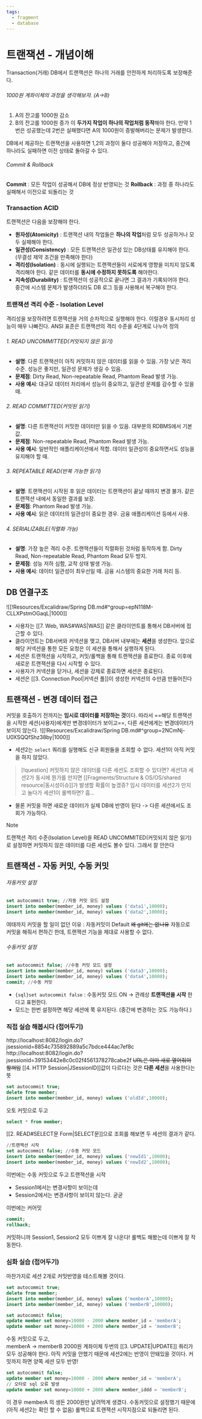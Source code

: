 ```yaml
---
tags:
  - fragment
  - database
---
```

# 트랜잭션 - 개념이해
Transaction(거래)
DB에서 트랜잭션은 하나의 거래를 안전하게 처리하도록 보장해준다.

###### 1000원 계좌이체의 과정을 생각해보자. (A->B)
1. A의 잔고를 1000원 감소
2. B의 잔고를 1000원 증가
이 **두가지 작업이 하나의 작업처럼 동작**해야 한다.
만약 1번은 성공했는데 2번은 실패했다면 A의 1000원이 증발해버리는 문제가 발생한다.

DB에서 제공하는 트랜잭션을 사용하면 1,2의 과정이 둘다 성공해야 저장하고, 
중간에 하나라도 실패하면 이전 상태로 돌아갈 수 있다.

###### Commit & Rollback
**Commit** : 모든 작업이 성공해서 DB에 정상 반영되는 것
**Rollback** : 과정 중 하나라도 실패해서 이전으로 되돌리는 것


### Transaction ACID
트랜잭션은 다음을 보장해야 한다.
- **원자성(Atomicity)** : 트랜잭션 내의 작업들은 **하나의 작업**처럼 모두 성공하거나 모두 실패해야 한다.
- **일관성(Consistency)** : 모든 트랜잭션은 일관성 있는 DB상태를 유지해야 한다. (무결성 제약 조건을 만족해야 한다)
- **격리성(Isolation)** : 동시에 실행되는 트랜잭션들이 서로에게 영향을 미치지 않도록 격리해야 한다.
  같은 데이터를 **동시에 수정하지 못하도록** 해야한다. 
- **지속성(Durability)** : 트랜잭션이 성공적으로 끝나면 그 결과가 기록되어야 한다.
  중간에 시스템 문제가 발생하더라도 DB 로그 등을 사용해서 복구해야 한다.

### 트랜잭션 격리 수준 - Isolation Level
격리성을 보장하려면 트랜잭션을 거의 순차적으로 실행해야 한다.
이럴경우 동시처리 성능이 매우 나빠진다.
ANSI 표준은 트랜잭션의 격리 수준을 4단계로 나누어 정의
###### 1. READ UNCOMMITTED(커밋되지 않은 읽기)
- **설명**: 다른 트랜잭션이 아직 커밋하지 않은 데이터를 읽을 수 있음. 가장 낮은 격리 수준. 성능은 좋지만, 일관성 문제가 생길 수 있음.
- **문제점**: Dirty Read, Non-repeatable Read, Phantom Read 발생 가능.
- **사용 예시**: 대규모 데이터 처리에서 성능이 중요하고, 일관성 문제를 감수할 수 있을 때.
###### 2. READ COMMITTED(커밋된 읽기)
- **설명**: 다른 트랜잭션이 커밋한 데이터만 읽을 수 있음. 대부분의 RDBMS에서 기본값.
- **문제점**: Non-repeatable Read, Phantom Read 발생 가능.
- **사용 예시**: 일반적인 애플리케이션에서 적합. 데이터 일관성이 중요하면서도 성능을 유지해야 할 때.
###### 3. REPEATABLE READ(반복 가능한 읽기)
- **설명**: 트랜잭션이 시작된 후 읽은 데이터는 트랜잭션이 끝날 때까지 변경 불가. 같은 트랜잭션 내에서 동일한 결과를 보장.
- **문제점**: Phantom Read 발생 가능.
- **사용 예시**: 읽은 데이터의 일관성이 중요한 경우. 금융 애플리케이션 등에서 사용.
###### 4. SERIALIZABLE(직렬화 가능)
- **설명**: 가장 높은 격리 수준. 트랜잭션들이 직렬화된 것처럼 동작하게 함. Dirty Read, Non-repeatable Read, Phantom Read 모두 방지.
- **문제점**: 성능 저하 심함, 교착 상태 발생 가능.
- **사용 예시**: 데이터 일관성이 최우선일 때. 금융 시스템의 중요한 거래 처리 등.


## DB 연결구조
![[!Resources/Excalidraw/Spring DB.md#^group=epN118M-CLLXPstmOGaqL|1000]]
- 사용자는 [[7. Web, WAS#WAS|WAS]] 같은 클라이언트를 통해서 DB서버에 접근할 수 있다.
- 클라이언트는 DB서버와 커넥션을 맺고, DB서버 내부에는 **세션**을 생성한다.
  앞으로 해당 커넥션을 통한 모든 요청은 이 세션을 통해서 실행하게 된다.
- 세션은 트랜잭션을 시작하고, 커밋/롤백을 통해 트랜잭션을 종료한다. 
  종료 이후에 새로운 트랜잭션을 다시 시작할 수 있다.
- 사용자가 커넥션을 닫거나, 세션을 강제로 종료하면 세션은 종료된다.
- 세션은 [[3. Connection Pool|커넥션 풀]]이 생성한 커넥션의 수만큼 만들어진다



## 트랜잭션 - 변경 데이터 접근
커밋을 호출하기 전까지는 **임시로 데이터를 저장하는 것**이다.
따라서 ==해당 트랜잭션을 시작한 세션(사용자)에게만 변경데이터가 보이고==, 다른 세션에게는 변경데이터가 보이지 않는다.
![[!Resources/Excalidraw/Spring DB.md#^group=2NCmNj-U0XSQQfShz38by|1000]]
- 세션2는 `select` 쿼리를 실행해도 신규 회원들을 조회할 수 없다. 세션1이 아직 커밋을 하지 않았다.
> [!question] 커밋하지 않은 데이터를 다른 세션도 조회할 수 있다면?
> 세션1과 세션2가 동시에 뭔가를 만지면 [[Fragments/Structure & OS/OS/shared resource|동시성이슈]]가 발생할 확률이 높겠쥬?
> 임시 데이터를 세션2가 만지고 놀다가 세션1이 롤백하면? 흠...
- 물론 커밋을 하면 새로운 데이터가 실제 DB에 반영이 된다 -> 다른 세션에서도 조회가 가능하다.

> [!note] 
> 트랜잭션 격리 수준(Isolation Level)을 READ UNCOMMITED(커밋되지 않은 읽기) 로 설정하면
> 커밋하지 않은 데이터를 다른 세션도 볼수 있다. 
> 그래서 잘 안쓴다


## 트랜잭션 - 자동 커밋, 수동 커밋
###### 자동커밋 설정
```sql
set autocommit true; //자동 커밋 모드 설정
insert into member(member_id, money) values ('data1',10000);
insert into member(member_id, money) values ('data2',10000);
```
여태까지 커밋을 할 일이 없던 이유 : 자동커밋이 Default ~~왜 git에는 없나유~~
자동으로 커밋을 해줘서 편하긴 한데, 트랜잭션 기능을 제대로 사용할 수 없다.
 

###### 수동커밋 설정
```sql
set autocommit false; //수동 커밋 모드 설정
insert into member(member_id, money) values ('data3',10000);
insert into member(member_id, money) values ('data4',10000);
commit; //수동 커밋
```
- `{sql}set autocommit false` : 수동커밋 모드 ON -> 관례상 **트랜잭션을 시작** 한다고 표현한다.
- 모드는 한번 설정하면 해당 세션에 쭉 유지된다. (중간에 변경하는 것도 가능하다.)

### 직접 실습 해봅시다 (접어두기)
http://localhost:8082/login.do?jsessionid=8854c735892889a5c7bdce444ac7ef8c
http://localhost:8082/login.do?jsessionid=39153442e8c0c02f4561378278cabe2f
~~URL은 아마 새로 열어줘야 할꺼임~~
[[4. HTTP Session|JSessionID]]값이 다르다는 것은 **다른 세션**을 사용한다는 뜻 

```sql
set autocommit true;
delete from member;
insert into member(member_id, money) values ('oldId',10000);
```
오토 커밋으로 두고 
```sql
select * from member;
```
[[2. READ#SELECT문 Form|SELECT문]]으로 조회를 해보면 두 세션의 결과가 같다.

```sql
//트랜잭션 시작
set autocommit false; //수동 커밋 모드
insert into member(member_id, money) values ('newId1',10000);
insert into member(member_id, money) values ('newId2',10000);
```
이번에는 수동 커밋으로 두고 트랜잭션을 시작
- Session1에서는 변경사항이 보이는데
- Session2에서는 변경사항이 보이지 않는다.
굳굳

이번에는 커어밋
```sql
commit;
rollback;
```
커밋하니까 Session1, Session2 모두 이쁘게 잘 나온다!
롤백도 해봤는데 이쁘게 잘 작동한다.

### 심화 실습 (접어두기) 
마찬가지로 세션 2개로 커밋반영을 테스트해볼 것이다.
```sql
set autocommit true;
delete from member;
insert into member(member_id, money) values ('memberA',10000);
insert into member(member_id, money) values ('memberB',10000);
```

```sql
set autocommit false;
update member set money=10000 - 2000 where member_id = 'memberA';
update member set money=10000 + 2000 where member_id = 'memberB';
```
수동 커밋으로 두고,  
memberA -> memberB 2000원 계좌이체
두번의 [[3. UPDATE|UPDATE]] 쿼리가 모두 성공해야 한다.
아직 커밋을 안했기 때문에 세션2에는 반영이 안돼있을 것이다. 커밋까지 하면 양쪽 세션 모두 반영!
```sql hl:4
set autocommit false;
update member set money=10000 - 2000 where member_id = 'memberA';
// 오타로 sql 오류 발생
update member set money=10000 + 2000 where member_iddd = 'memberB';
```
이 경우 memberA 의 생돈 2000원만 날려먹게 생겼다.
수동커밋으로 설정했기 때문에 (아직 세션2는 확인 할 수 없음) 롤백으로 트랜잭션 시작지점으로 되돌리면 된다.
